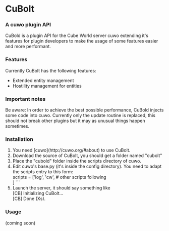 CuBolt
======

### A cuwo plugin API

CuBold is a plugin API for the Cube World server cuwo extending it's features for plugin developers to make the usage of some features easier and more performant.

### Features

Currently CuBolt has the following features:
- Extended entity management
- Hostility management for entities

### Important notes

Be aware:
In order to achieve the best possible performance, CuBold injects some code into cuwo. Currently only the update routine is replaced, this should not break other plugins but it may as unusual things happen sometimes.

### Installation

<ol>
  <li>You need [cuwo](http://cuwo.org/#about) to use CuBolt.</li>
  <li>Download the source of CuBolt, you should get a folder named "cubolt"</li>
  <li>Place the "cubold" folder inside the scripts directory of cuwo.</li>
  <li>Edit cuwo's base.py (it's inside the config directory). You need to adapt the scripts entry to this form:<br>
scripts = ['log', 'cw', # other scripts following<br>
]
```</li>
  <li>Launch the server, it should say something like<br>
[CB] Initializing CuBolt...<br>
[CB] Done (Xs).
</li>
</ol>

### Usage
(coming soon)
